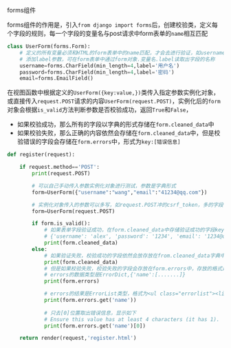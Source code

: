 forms组件

forms组件的作用是，引入`from django import forms`后，创建校验类，定义每个字段的规则，每一个字段的变量名与post请求中form表单的`name`相互匹配

```python
class UserForm(forms.Form):
    # 定义的所有变量必须和HTML的form表单中的name匹配，才会去进行验证，如username匹配form表单中name=username的用户名字段;min_length表示最小长度
    # 添加label参数，可在form表单中通过form对象.变量名.label读取出字段的名称
    username=forms.CharField(min_length=4,label='用户名')
    password=forms.CharField(min_length=4,label='密码')
    email=forms.EmailField()
```



在视图函数中根据定义的`UserForm({key:value,})`类传入指定参数实例化对象，或直接传入`request.POST`请求的内容`UserForm(request.POST)`，实例化后的`form`对象会根据`is_valid`方法判断参数是否校验成功，返回`True`和`False`，

- 如果校验成功，那么所有的字段以字典的形式存储在`form.cleaned_data`中
- 如果校验失败，那么正确的内容依然会存储在`form.cleaned_data`中，但是校验错误的字段会存储在`form.errors`中，形式为`key:[错误信息]`
```python
def register(request):

    if request.method=='POST':
        print(request.POST)

        # 可以自己手动传入参数实例化对象进行测试，参数是字典形式
        form=UserForm({"username":"wang","email":"41234@qq.com"})

        # 实例化对象传入的参数可以多写，如request.POST冲的csrf_token，多的字段不会进行校验。但是绝不能少，少了is_valid()方法就会报False，而且key值也不能拼错
        form=UserForm(request.POST)

        if form.is_valid():
            # 如果表单字段验证成功，在form.cleaned_data中存储验证成功的字段key和value
            # {'username': 'alex', 'password': '1234', 'email': '1234@qq.com'}
            print(form.cleaned_data)
        else:
            # 如果验证失败，校验成功的字段依然会放存放在from.cleaned_data字典中
            print(form.cleaned_data)
            # 但是如果校验失败，校验失败的字段会存放在form.errors中，存放的格式是字段key:错误信息
            # errors的数据类型是ErrorDict,{'name':[.......]}
            print(form.errors)

            # errors的结果是ErrorList类型，格式为<ul class="errorlist"><li>Ensure this value has at least 4 characters (it has 1).</li></ul>，虽然是标签，但是是列表类型
            print(form.errors.get('name'))
            
            # 只去[0]位置取出错误信息，显示如下
            # Ensure this value has at least 4 characters (it has 1).
            print(form.errors.get('name')[0])

    return render(request,'register.html')
```
